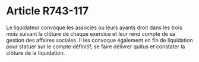 # Article R743-117

Le liquidateur convoque les associés ou leurs ayants droit dans les trois mois suivant la clôture de chaque exercice et leur rend compte de sa gestion des affaires sociales.   Il les convoque également en fin de liquidation pour statuer sur le compte définitif, se faire délivrer quitus et constater la clôture de la liquidation.